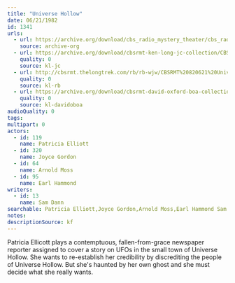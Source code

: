 ```yaml
---
title: "Universe Hollow"
date: 06/21/1982
id: 1341
urls: 
  - url: https://archive.org/download/cbs_radio_mystery_theater/cbs_radio_mystery_theater-1301-1350.zip/cbs_radio_mystery_theater-1301-1350%2Fcbsrmt_1341_universe_hollow.mp3
    source: archive-org
  - url: https://archive.org/download/cbsrmt-ken-long-jc-collection/CBSRMT - 820621 1341 Universe Hollow-vbr wip_jc.mp3
    quality: 0
    source: kl-jc
  - url: http://cbsrmt.thelongtrek.com/rb/rb-wjw/CBSRMT%20820621%20Universe%20Hollow_wjw.mp3
    quality: 0
    source: kl-rb
  - url: https://archive.org/download/cbsrmt-david-oxford-boa-collection/CBSRMT-820621-1341-Universe-Hollow-(128-48)_WBBM-JE-{BoA}.mp3
    quality: 0
    source: kl-davidoboa
audioQuality: 0
tags: 
multipart: 0
actors:  
  - id: 119
    name: Patricia Elliott  
  - id: 320
    name: Joyce Gordon  
  - id: 64
    name: Arnold Moss  
  - id: 95
    name: Earl Hammond
writers:  
  - id: 13
    name: Sam Dann
searchable: Patricia Elliott,Joyce Gordon,Arnold Moss,Earl Hammond Sam Dann
notes: 
descriptionSource: kf
---
```

Patricia Ellicott plays a contemptuous, fallen-from-grace newspaper reporter assigned to cover a story on UFOs in the small town of Universe Hollow. She wants to re-establish her credibility by discrediting the people of Universe Hollow. But she's haunted by her own ghost and she must decide what she really wants.